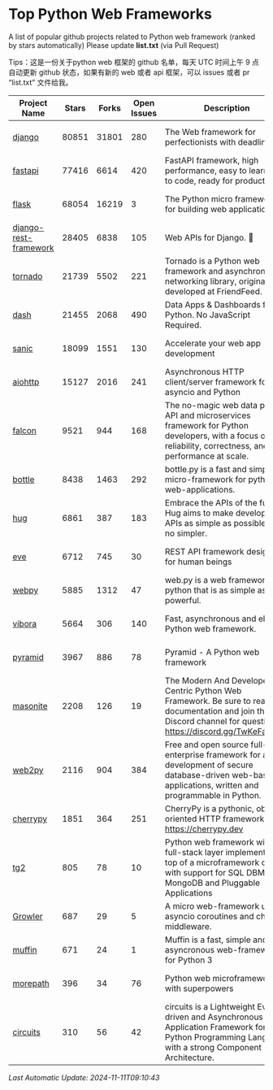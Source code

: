 # Top Python Web Frameworks
A list of popular github projects related to Python web framework (ranked by stars automatically)
Please update **list.txt** (via Pull Request)

Tips：这是一份关于python web 框架的 github 名单，每天 UTC 时间上午 9 点自动更新 github 状态，如果有新的 web 或者 api 框架，可以 issues 或者 pr “list.txt” 文件给我。

| Project Name | Stars | Forks | Open Issues | Description | Last Commit |
| ------------ | ----- | ----- | ----------- | ----------- | ----------- |
| [django](https://github.com/django/django) | 80851 | 31801 | 280 | The Web framework for perfectionists with deadlines. | 2024-11-08 12:16:44 |
| [fastapi](https://github.com/fastapi/fastapi) | 77416 | 6614 | 420 | FastAPI framework, high performance, easy to learn, fast to code, ready for production | 2024-11-10 17:41:44 |
| [flask](https://github.com/pallets/flask) | 68054 | 16219 | 3 | The Python micro framework for building web applications. | 2024-11-08 17:55:00 |
| [django-rest-framework](https://github.com/encode/django-rest-framework) | 28405 | 6838 | 105 | Web APIs for Django. 🎸 | 2024-10-23 14:09:36 |
| [tornado](https://github.com/tornadoweb/tornado) | 21739 | 5502 | 221 | Tornado is a Python web framework and asynchronous networking library, originally developed at FriendFeed. | 2024-10-30 18:27:15 |
| [dash](https://github.com/plotly/dash) | 21455 | 2068 | 490 | Data Apps & Dashboards for Python. No JavaScript Required. | 2024-11-04 20:26:22 |
| [sanic](https://github.com/sanic-org/sanic) | 18099 | 1551 | 130 |  Accelerate your web app development  | Build fast. Run fast. | 2024-06-30 12:26:47 |
| [aiohttp](https://github.com/aio-libs/aiohttp) | 15127 | 2016 | 241 | Asynchronous HTTP client/server framework for asyncio and Python | 2024-11-11 03:42:12 |
| [falcon](https://github.com/falconry/falcon) | 9521 | 944 | 168 | The no-magic web data plane API and microservices framework for Python developers, with a focus on reliability, correctness, and performance at scale. | 2024-11-11 07:43:02 |
| [bottle](https://github.com/bottlepy/bottle) | 8438 | 1463 | 292 | bottle.py is a fast and simple micro-framework for python web-applications. | 2024-10-28 21:37:28 |
| [hug](https://github.com/hugapi/hug) | 6861 | 387 | 183 | Embrace the APIs of the future. Hug aims to make developing APIs as simple as possible, but no simpler. | 2023-06-30 13:14:01 |
| [eve](https://github.com/pyeve/eve) | 6712 | 745 | 30 | REST API framework designed for human beings | 2024-10-15 07:27:56 |
| [webpy](https://github.com/webpy/webpy) | 5885 | 1312 | 47 | web.py is a web framework for python that is as simple as it is powerful.  | 2024-04-30 12:34:33 |
| [vibora](https://github.com/vibora-io/vibora) | 5664 | 306 | 140 | Fast, asynchronous and elegant Python web framework. | 2019-02-11 10:54:12 |
| [pyramid](https://github.com/Pylons/pyramid) | 3967 | 886 | 78 | Pyramid - A Python web framework | 2024-06-10 16:09:42 |
| [masonite](https://github.com/MasoniteFramework/masonite) | 2208 | 126 | 19 | The Modern And Developer Centric Python Web Framework. Be sure to read the documentation and join the Discord channel for questions: https://discord.gg/TwKeFahmPZ | 2024-10-31 12:26:43 |
| [web2py](https://github.com/web2py/web2py) | 2116 | 904 | 384 | Free and open source full-stack enterprise framework for agile development of secure database-driven web-based applications, written and programmable in Python. | 2024-10-28 03:23:55 |
| [cherrypy](https://github.com/cherrypy/cherrypy) | 1851 | 364 | 251 | CherryPy is a pythonic, object-oriented HTTP framework.      https://cherrypy.dev | 2024-10-31 00:00:39 |
| [tg2](https://github.com/TurboGears/tg2) | 805 | 78 | 10 | Python web framework with full-stack layer implemented on top of a microframework core with support for SQL DBMS, MongoDB and Pluggable Applications | 2024-03-25 21:31:11 |
| [Growler](https://github.com/pyGrowler/Growler) | 687 | 29 | 5 | A micro web-framework using asyncio coroutines and chained middleware. | 2020-03-08 07:51:41 |
| [muffin](https://github.com/klen/muffin) | 671 | 24 | 1 | Muffin is a fast, simple and asyncronous web-framework for Python 3 | 2024-07-31 16:33:31 |
| [morepath](https://github.com/morepath/morepath) | 396 | 34 | 76 | Python web microframework with superpowers | 2022-05-29 18:09:39 |
| [circuits](https://github.com/circuits/circuits) | 310 | 56 | 42 | circuits is a Lightweight Event driven and Asynchronous Application Framework for the Python Programming Language with a strong Component Architecture. | 2024-04-03 22:38:28 |

*Last Automatic Update: 2024-11-11T09:10:43*